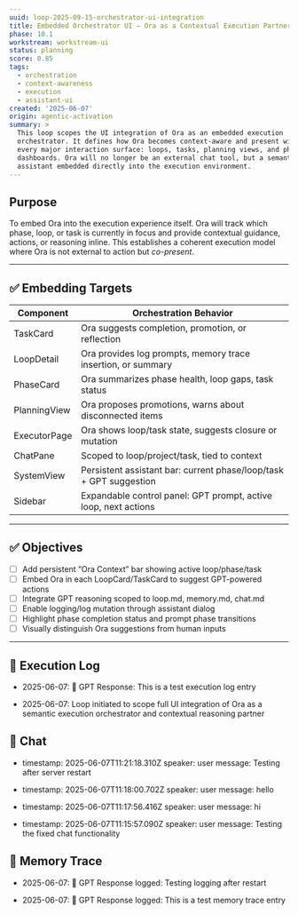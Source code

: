 ```yaml
---
uuid: loop-2025-09-15-orchestrator-ui-integration
title: Embedded Orchestrator UI – Ora as a Contextual Execution Partner
phase: 10.1
workstream: workstream-ui
status: planning
score: 0.85
tags:
  - orchestration
  - context-awareness
  - execution
  - assistant-ui
created: '2025-06-07'
origin: agentic-activation
summary: >
  This loop scopes the UI integration of Ora as an embedded execution
  orchestrator. It defines how Ora becomes context-aware and present within
  every major interaction surface: loops, tasks, planning views, and phase
  dashboards. Ora will no longer be an external chat tool, but a semantic
  assistant embedded directly into the execution environment.
---
```


## Purpose

To embed Ora into the execution experience itself. Ora will track which phase, loop, or task is currently in focus and provide contextual guidance, actions, or reasoning inline. This establishes a coherent execution model where Ora is not external to action but *co-present*.

---

## ✅ Embedding Targets

| Component | Orchestration Behavior |
|----------|------------------------|
| TaskCard | Ora suggests completion, promotion, or reflection |
| LoopDetail | Ora provides log prompts, memory trace insertion, or summary |
| PhaseCard | Ora summarizes phase health, loop gaps, task status |
| PlanningView | Ora proposes promotions, warns about disconnected items |
| ExecutorPage | Ora shows loop/task state, suggests closure or mutation |
| ChatPane | Scoped to loop/project/task, tied to context |
| SystemView | Persistent assistant bar: current phase/loop/task + GPT suggestion |
| Sidebar | Expandable control panel: GPT prompt, active loop, next actions |

---

## ✅ Objectives

- [ ] Add persistent “Ora Context” bar showing active loop/phase/task
- [ ] Embed Ora in each LoopCard/TaskCard to suggest GPT-powered actions
- [ ] Integrate GPT reasoning scoped to loop.md, memory.md, chat.md
- [ ] Enable logging/log mutation through assistant dialog
- [ ] Highlight phase completion status and prompt phase transitions
- [ ] Visually distinguish Ora suggestions from human inputs

---

## 🧾 Execution Log

- 2025-06-07: 🤖 GPT Response: This is a test execution log entry


- 2025-06-07: Loop initiated to scope full UI integration of Ora as a semantic execution orchestrator and contextual reasoning partner


## 💬 Chat

- timestamp: 2025-06-07T11:21:18.310Z
  speaker: user
  message: Testing after server restart


- timestamp: 2025-06-07T11:18:00.702Z
  speaker: user
  message: hello


- timestamp: 2025-06-07T11:17:56.416Z
  speaker: user
  message: hi


- timestamp: 2025-06-07T11:15:57.090Z
  speaker: user
  message: Testing the fixed chat functionality


## 🧠 Memory Trace

- 2025-06-07: 🤖 GPT Response logged: Testing logging after restart


- 2025-06-07: 🤖 GPT Response logged: This is a test memory trace entry
